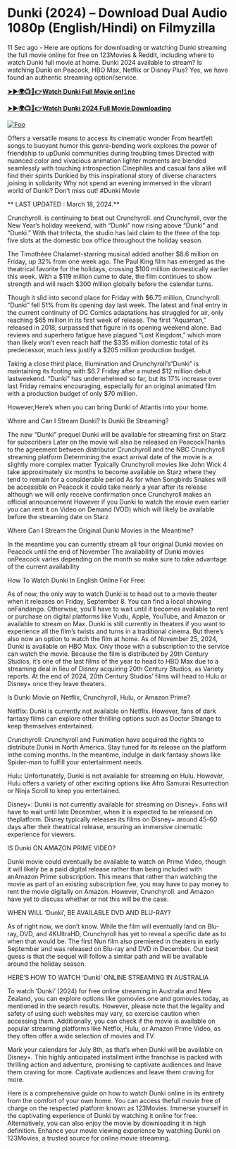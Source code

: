 # Dunki (2024) – Download Dual Audio 1080p (English/Hindi) on Filmyzilla

11 Sec ago - Here are options for downloading or watching Dunki streaming the full movie online for free on 123Movies & Reddit, including where to watch Dunki full movie at home. Dunki 2024 available to stream? Is watching Dunki on Peacock, HBO Max, Netflix or Disney Plus? Yes, we have found an authentic streaming option/service.


[**➤►🌍📺📱👉Watch Dunki Full Movie onl𝚒ne**](https://bit.ly/Most-popular-Movies)

[**➤►🌍📺📱👉Watch Dunki 2024 Full Movie Downloading**](https://bit.ly/Most-popular-Movies)

[![Foo](https://static.wixstatic.com/media/b249f9_adac8f70fb3f45b88691696c77de18f3~mv2.gif)](https://bit.ly/Most-popular-Movies)


Offers a versatile means to access its cinematic wonder From heartfelt songs to buoyant humor this genre-bending work explores the power of friendship to upDunki communities during troubling times Directed with nuanced color and vivacious animation lighter moments are blended seamlessly with touching introspection Cinephiles and casual fans alike will find their spirits Dunkied by this inspirational story of diverse characters joining in solidarity Why not spend an evening immersed in the vibrant world of Dunki? Don’t miss out! #Dunki Movie

** LAST UPDATED : March 18, 2024.**

Crunchyroll. is continuing to beat out Crunchyroll. and Crunchyroll, over the New Year’s holiday weekend, with “Dunki” now rising above “Dunki” and “Dunki.” With that trifecta, the studio has laid claim to the three of the top five slots at the domestic box office throughout the holiday season.

The Timothéee Chalamet-starring musical added another $8.6 million on Friday, up 32% from one week ago. The Paul King film has emerged as the theatrical favorite for the holidays, crossing $100 million domestically earlier this week. With a $119 million cume to date, the film continues to show strength and will reach $300 million globally before the calendar turns.

Though it slid into second place for Friday with $6.75 million, Crunchyroll. “Dunki” fell 51% from its opening day last week. The latest and final entry in the current continuity of DC Comics adaptations has struggled for air, only reaching $65 million in its first week of release. The first “Aquaman,” released in 2018, surpassed that figure in its opening weekend alone. Bad reviews and superhero fatigue have plagued “Lost Kingdom,” which more than likely won’t even reach half the $335 million domestic total of its predecessor, much less justify a $205 million production budget.

Taking a close third place, Illumination and Crunchyroll’s“Dunki” is maintaining its footing with $6.7 Friday after a muted $12 million debut lastweekend. “Dunki” has underwhelmed so far, but its 17% increase over last Friday remains encouraging, especially for an original animated film with a production budget of only $70 million.

However,Here’s when you can bring Dunki of Atlantis into your home.

Where and Can I Stream Dunki? Is Dunki Be Streaming?

The new "Dunki" prequel Dunki will be available for streaming first on Starz for subscribers Later on the movie will also be released on PeacockThanks to the agreement between distributor Crunchyroll and the NBC Crunchyroll streaming platform Determining the exact arrival date of the movie is a slightly more complex matter Typically Crunchyroll movies like John Wick 4 take approximately six months to become available on Starz where they tend to remain for a considerable period As for when Songbirds Snakes will be accessible on Peacock it could take nearly a year after its release although we will only receive confirmation once Crunchyroll makes an official announcement However if you Dunki to watch the movie even earlier you can rent it on Video on Demand (VOD) which will likely be available before the streaming date on Starz

Where Can I Stream the Original Dunki Movies in the Meantime?

In the meantime you can currently stream all four original Dunki movies on Peacock until the end of November The availability of Dunki movies onPeacock varies depending on the month so make sure to take advantage of the current availability

How To Watch Dunki In English Online For Free:

As of now, the only way to watch Dunki is to head out to a movie theater when it releases on Friday, September 8. You can find a local showing onFandango. Otherwise, you’ll have to wait until it becomes available to rent or purchase on digital platforms like Vudu, Apple, YouTube, and Amazon or available to stream on Max. Dunki is still currently in theaters if you want to experience all the film’s twists and turns in a traditional cinema. But there’s also now an option to watch the film at home. As of November 25, 2024, Dunki is available on HBO Max. Only those with a subscription to the service can watch the movie. Because the film is distributed by 20th Century Studios, it’s one of the last films of the year to head to HBO Max due to a streaming deal in lieu of Disney acquiring 20th Century Studios, as Variety reports. At the end of 2024, 20th Century Studios’ films will head to Hulu or Disney+ once they leave theaters.

Is Dunki Movie on Netflix, Crunchyroll, Hulu, or Amazon Prime?

Netflix: Dunki is currently not available on Netflix. However, fans of dark fantasy films can explore other thrilling options such as Doctor Strange to keep themselves entertained.

Crunchyroll: Crunchyroll and Funimation have acquired the rights to distribute Dunki in North America. Stay tuned for its release on the platform inthe coming months. In the meantime, indulge in dark fantasy shows like Spider-man to fulfill your entertainment needs.

Hulu: Unfortunately, Dunki is not available for streaming on Hulu. However, Hulu offers a variety of other exciting options like Afro Samurai Resurrection or Ninja Scroll to keep you entertained.

Disney+: Dunki is not currently available for streaming on Disney+. Fans will have to wait until late December, when it is expected to be released on theplatform. Disney typically releases its films on Disney+ around 45-60 days after their theatrical release, ensuring an immersive cinematic experience for viewers.

IS Dunki ON AMAZON PRIME VIDEO?

Dunki movie could eventually be available to watch on Prime Video, though it will likely be a paid digital release rather than being included with anAmazon Prime subscription. This means that rather than watching the movie as part of an existing subscription fee, you may have to pay money to rent the movie digitally on Amazon. However, Crunchyroll. and Amazon have yet to discuss whether or not this will be the case.

WHEN WILL ‘Dunki’, BE AVAILABLE DVD AND BLU-RAY?

As of right now, we don’t know. While the film will eventually land on Blu-ray, DVD, and 4KUltraHD, Crunchyroll has yet to reveal a specific date as to when that would be. The first Nun film also premiered in theaters in early September and was released on Blu-ray and DVD in December. Our best guess is that the sequel will follow a similar path and will be available around the holiday season.

HERE’S HOW TO WATCH ‘Dunki’ ONLINE STREAMING IN AUSTRALIA

To watch ‘Dunki’ (2024) for free online streaming in Australia and New Zealand, you can explore options like gomovies.one and gomovies.today, as mentioned in the search results. However, please note that the legality and safety of using such websites may vary, so exercise caution when accessing them. Additionally, you can check if the movie is available on popular streaming platforms like Netflix, Hulu, or Amazon Prime Video, as they often offer a wide selection of movies and TV.

Mark your calendars for July 8th, as that’s when Dunki will be available on Disney+. This highly anticipated installment inthe franchise is packed with thrilling action and adventure, promising to captivate audiences and leave them craving for more. Captivate audiences and leave them craving for more.

Here is a comprehensive guide on how to watch Dunki online in its entirety from the comfort of your own home. You can access thefull movie free of charge on the respected platform known as 123Movies. Immerse yourself in the captivating experience of Dunki by watching it online for free. Alternatively, you can also enjoy the movie by downloading it in high definition. Enhance your movie viewing experience by watching Dunki on 123Movies, a trusted source for online movie streaming.
